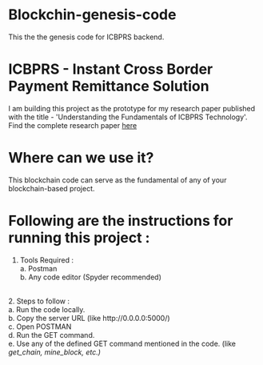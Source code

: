 # Blockchin-genesis-code
This the the genesis code for ICBPRS backend. 

# ICBPRS - Instant Cross Border Payment Remittance Solution 
I am building this project as the prototype for my research paper published with the title - 'Understanding the Fundamentals of ICBPRS Technology'. 
<br>
Find the complete research paper <a href=https://uditakhouri.xyz>here</a>

# Where can we use it?
This blockchain code can serve as the fundamental of any of your blockchain-based project. 

# Following are the instructions for running this project :

1. Tools Required :<br>
a. Postman<br>
b. Any code editor (Spyder recommended)<br>
<br>
2. Steps to follow :<br>
a. Run the code locally.<br>
b. Copy the server URL (like http://0.0.0.0:5000/)<br>
c. Open POSTMAN<br>
d. Run the GET command.<br>
e. Use any of the defined GET command mentioned in the code. (like <i>get_chain, mine_block, etc.<i>)<br>
